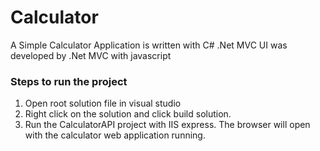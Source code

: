 # Calculator
A Simple Calculator Application is written with C# .Net MVC
UI was developed by .Net MVC with javascript

### Steps to run the project
1. Open root solution file in visual studio
2. Right click on the solution and click build solution. 
3. Run the CalculatorAPI project with IIS express. The browser will open with the calculator web application running.
